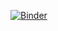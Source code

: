 [![Binder](https://mybinder.org/badge_logo.svg)](https://mybinder.org/v2/gh/coflemin/example-for-binder/HEAD)
